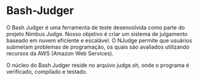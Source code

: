 # Bash-Judger

O Bash Judger é uma ferramenta de teste desenvolvida como parte do projeto Nimbus Judge. Nosso objetivo é criar um sistema de julgamento baseado em nuvem eficiente e escalável. O NJudge permite que usuários submetam problemas de programação, os quais são avaliados utilizando recursos da AWS (Amazon Web Services).

O núcleo do Bash Judger reside no arquivo judge.sh, onde o programa é verificado, compilado e testado.
